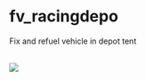 # fv_racingdepo<br>
Fix and refuel vehicle in depot tent<br>
<br>

<img src="https://i.imgur.com/jsWUIoL.png"><br />
